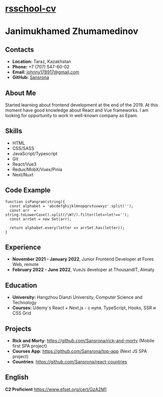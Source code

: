 
# __[rsschool-cv]()__

# __Janimukhamed Zhumamedinov__

## __Contacts__
- __Location:__ Taraz, Kazakhstan
- __Phone:__ +7 (707) 547-60-02
- __Email:__ johnny178917@gmail.com
- __GitHub:__ [Sansrona](https://github.com/Sansrona)

## __About Me__
 Started learning about frontend development at the end of the 2019. At this moment have good knowledge about React and Vue frameworks. I am looking for opportunity to work in well-known company as Epam.

## __Skills__
- HTML
- CSS/SASS
- JavaScript/Typescript
- Git
- React/Vue3
- Redux/MobX/Vuex/Pinia
- Next/Nuxt

## __Code Example__
```
function isPangram(string){
  const alphabet = 'abcdefghijklmnopqrstuvwxyz'.split('');
  const arr  = string.toLowerCase().split(/\W?/).filter(let=>let!=='');
  const arrSet = new Set(arr);
  
  return alphabet.every(letter => arrSet.has(letter));
}
```

## __Experience__

- __November 2021 - January 2022__, Junior Frontend Developer at Fores Web, remote
- __February 2022 - June 2022__, VueJs developer at ThousandIT, Almaty

## __Education__ 
- __University:__ Hangzhou Dianzi University, Computer Science and Technology
- __Courses:__ Udemy`s  React + Next.js - с нуля. TypeScript, Hooks, SSR и CSS Grid

## __Projects__

- __Rick and Morty__: https://github.com/Sansrona/rick-and-morty (Mobile first SPA project)
- __Courses App__: https://github.com/Sansrona/top-app (Next JS SPA project)
- __Countries__: https://github.com/Sansrona/react-countries 

## __English__
__C2 Proficient__ https://www.efset.org/cert/GzA2M1 


